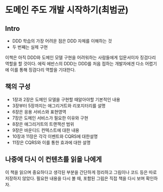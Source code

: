 # 도메인 주도 개발 시작하기(최범균)

## Intro

- DDD 학습의 가장 어려운 점은 DDD 자체를 이해하는 것
- 두 번째는 실제 구현 

이책은 아직 DDD와 도메인 모델 구현을 어려워하는 사람들에게 입문서이자 징검다리 역할을 할 것이다.
에릭 에반스의 DDD는 DDD를 처음 접하는 개발자에겐 다소 어렵기에 이를 통해 징검다리 역할을 기대한다.

## 책의 구성

- 1장과 2장은 도메인 모델을 구현할 때알아야할 기본적인 내용
- 3장부터 5장까지는 애그리거트와 리포지터리를 설명
- 6장은 응용 서비스와 표현영역
- 7장은 도메인 서비스가 필요한 이유와 구현
- 8장은 애그리거트의 트랜잭션 범위
- 9장은 바운디드 컨텍스트에 대한 내용
- 10장과 11장은 각각 이벤트와 CQRS에 대한설명
- 11장은 CQRS와 이를 통한 효과에 대한 설명

## 나중에 다시 이 컨텐츠를 읽을 나에게

이 책을 읽으며 중요하다고 생각된 부분을 간단하게 정리하고 그림이나 코드 등은 따로 저장하지 않았다.
필요한 내용을 다시 볼 때, 포함된 그림은 직접 책을 다시 보며 확인하자.
